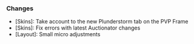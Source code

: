 ### Changes ###

  * [Skins]: Take account to the new Plunderstorm tab on the PVP Frame
  * [Skins]: Fix errors with latest Auctionator changes
  * [Layout]: Small micro adjustments
